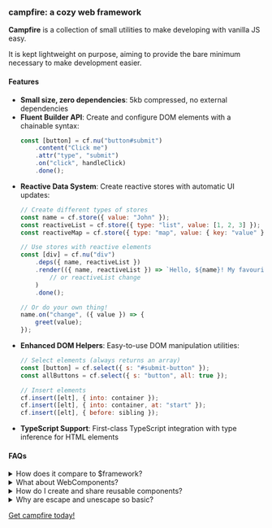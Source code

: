 ### campfire: a cozy web framework

**Campfire** is a collection of small utilities to make developing with vanilla JS easy.

It is kept lightweight on purpose, aiming to provide the bare minimum necessary to make development easier.

#### Features

- **Small size, zero dependencies**: 5kb compressed, no external dependencies
- **Fluent Builder API**: Create and configure DOM elements with a chainable syntax:
  ```js
  const [button] = cf.nu("button#submit")
      .content("Click me")
      .attr("type", "submit")
      .on("click", handleClick)
      .done();
  ```
- **Reactive Data System**: Create reactive stores with automatic UI updates:
  ```js
  // Create different types of stores
  const name = cf.store({ value: "John" });
  const reactiveList = cf.store({ type: "list", value: [1, 2, 3] });
  const reactiveMap = cf.store({ type: "map", value: { key: "value" } });

  // Use stores with reactive elements
  const [div] = cf.nu("div")
      .deps({ name, reactiveList })
      .render(({ name, reactiveList }) => `Hello, ${name}! My favourite numbers are ${reactiveList.join(",")}` // escaped by default, re-renders whenever either name
          // or reactiveList change
      )
      .done();

  // Or do your own thing!
  name.on("change", ({ value }) => {
      greet(value);
  });
  ```
- **Enhanced DOM Helpers**: Easy-to-use DOM manipulation utilities:
  ```js
  // Select elements (always returns an array)
  const [button] = cf.select({ s: "#submit-button" });
  const allButtons = cf.select({ s: "button", all: true });

  // Insert elements
  cf.insert([elt], { into: container });
  cf.insert([elt], { into: container, at: "start" });
  cf.insert([elt], { before: sibling });
  ```
- **TypeScript Support**: First-class TypeScript integration with type inference for HTML elements

#### FAQs

<details>
<summary>How does it compare to $framework?</summary>

It doesn't. Campfire and $framework have entirely different goals. Campfire is a library to make writing vanilla JS
applications easier, if you don't want the level of abstraction (or the associated overhead) that comes with $framework.
You can build entire applications with it or add it quickly to an existing project. You are afforded complete control
over your project.

The learning curve is minuscule and the possibilities are endless.

</details>

<details>
<summary>What about WebComponents?</summary>

[lit.dev](https://lit.dev)

</details>

<details>
<summary>How do I create and share reusable components?</summary>

Campfire has no opinion on how you should do this. However, one option is to use a function that returns functions and
stores to let you manipulate the element (and the created element itself).

```js
// a reactive representation of a name badge
const NameBadge = () => {
    const name = cf.store({ value: "" });

    const [badge] = cf.nu("div")
        .content(({ name }) => `Hello! My name is ${name}`)
        .deps({ name })
        .done();

    return [badge, name];
};
```

With the new children API in v4, you can also use cf-slot elements to create composable components:

```js
const Card = (title) => {
    const [card] = cf.nu("div.card")
        .html(`
      <h2>${title}</h2>
      <cf-slot name="content"></cf-slot>
    `)
        .done();

    return card;
};

// Usage
const [content] = cf.nu("p").content("Card content").done();
const [wrapper] = cf.nu("div")
    .html(`<cf-slot name="card"></cf-slot>`)
    .children({ card: [Card("My Card")] })
    .done();
```

</details>

<details>
<summary>Why are escape and unescape so basic?</summary>

`escape` and `unescape` are intended as basic HTML sanitizers mainly for setting element contents, etc. You are
encouraged to use a different HTML sanitizer if you need more functionality.

- [he](https://github.com/mathiasbynens/he)
- [html-sanitize](https://github.com/apostrophecms/sanitize-html)

</details>

[Get campfire today!](/?tab=get)
